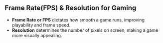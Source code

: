 ## Frame Rate(FPS) & Resolution for Gaming 

- **Frame Rate or FPS** dictates how smooth a game runs, improving playability and frame speed. 
- **Resolution** determines the number of pixels on screen, making a game more visually appealing.










